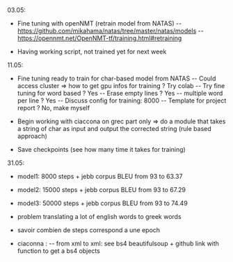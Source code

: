 03.05:

- Fine tuning with openNMT (retrain model from NATAS)
-- https://github.com/mikahama/natas/tree/master/natas/models
-- https://opennmt.net/OpenNMT-tf/training.html#retraining

- Having working script, not trained yet for next week

11.05:

- Fine tuning ready to train for char-based model from NATAS
-- Could access cluster => how to get gpu infos for training ? Try colab
-- Try fine tuning for word based ? Yes
-- Erase empty lines ? Yes
-- multiple word per line ? Yes
-- Discuss config for training: 8000
-- Template for project report ? No, make myself

- Begin working with ciaccona on grec part only => do a module that takes a string of char as input and output the corrected string (rule based approach)
- Save checkpoints (see how many time it takes for training)

31.05:

- model1: 8000 steps + jebb corpus BLEU from 93 to 63.37
- model2: 15000 steps + jebb corpus BLEU from 93 to 67.29
- model3: 50000 steps + jebb corpus BLEU from 93 to 74.49

- problem translating a lot of english words to greek words
- savoir combien de steps correspond a une epoch

- ciaconna :
-- from xml to xml: see bs4 beautifulsoup + github link with function to get a bs4 objects

